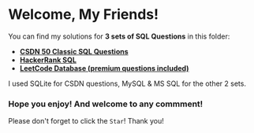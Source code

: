 # Welcome, My Friends!

You can find my solutions for **3 sets of SQL Questions** in this folder: 

* **[CSDN 50 Classic SQL Questions](https://blog.csdn.net/fashion2014/article/details/78826299)**
* **[HackerRank SQL](https://www.hackerrank.com/domains/sql)**
* **[LeetCode Database (premium questions included)](https://leetcode.com/problemset/database/)**

I used SQLite for CSDN questions, MySQL & MS SQL for the other 2 sets.

### Hope you enjoy! And welcome to any commment!

Please don't forget to click the `Star`! Thank you!
